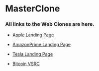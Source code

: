 # MasterClone

###  All links to the Web Clones are here.

* [Apple Landing Page](https://Lalisfeed.github.io/MasterClone/Apple-Landing-HtmlCss/index.html)

* [AmazonPrime Landing Page](https://Lalisfeed.github.io/MasterClone/AmazonPrime-Landing-HtmlCss/index.html)
  
* [Tesla Landing Page](https://Lalisfeed.github.io/MasterClone/Tesla-Landing-HtmlCss/index.html)

* [Bitcoin VSRC](https://Lalisfeed.github.io/MasterClone/Bitcoin-VSRC/index.html)
